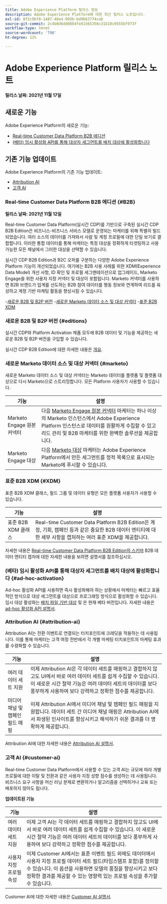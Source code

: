 ```yaml
---
title: Adobe Experience Platform 릴리스 정보
description: Adobe Experience Platform에 대한 최신 릴리스 노트입니다.
exl-id: 8f2c9bf8-1487-46e4-993b-bd9b63774cab
source-git-commit: 2c4b0d6dd0884fe81565356c31b18c0555bf973f
workflow-type: tm+mt
source-wordcount: '798'
ht-degree: 12%

---
```


# Adobe Experience Platform 릴리스 노트

**릴리스 날짜: 2021년 11월 17일**

## 새로운 기능

Adobe Experience Platform의 새로운 기능:

- [Real-time Customer Data Platform B2B 에디션](#B2B)
- [(베타) 임시 활성화 API를 통해 대상자 세그먼트를 배치 대상에 활성화합니다](#ad-hoc-activation)

## 기존 기능 업데이트

Adobe Experience Platform의 기존 기능 업데이트:

- [Attribution AI](#attribution-ai)
- [고객 AI](#customer-ai)

### Real-time Customer Data Platform B2B 에디션 {#B2B}

**릴리스 날짜: 2021년 11월 12일**

Real-time Customer Data Platform(실시간 CDP)를 기반으로 구축된 실시간 CDP B2B Edition은 비즈니스-비즈니스 서비스 모델로 운영되는 마케터를 위해 특별히 빌드되었습니다. 여러 소스의 데이터를 가져와서 사람 및 계정 프로필에 대한 단일 보기로 결합합니다. 이러한 통합 데이터를 통해 마케터는 특정 대상을 정확하게 타겟팅하고 사용 가능한 모든 채널에서 그러한 대상을 선택할 수 있습니다.

실시간 CDP B2B Edition과 B2C 오퍼를 구분하는 다양한 Adobe Experience Platform 기능이 개선되었습니다. 여기에는 B2B 사용 사례를 위한 XDM(Experience Data Model) 개선 사항, ID 확인 및 프로필 세그멘테이션으로 업그레이드, Marketo Engage을 위한 사용자 지정 커넥터 및 대상이 포함됩니다. Marketo 커넥터를 사용하면 B2B 브랜드가 업계를 선도하는 B2B 참여 데이터를 행동 정보와 연계하여 리드를 육성하고 계정 기반 마케팅 활동을 향상시킬 수 있습니다.

-[새로운 B2B 및 B2P 버전](#editions)
-[새로운 Marketo 데이터 소스 및 대상 커넥터](#marketo)
-[표준 B2B XDM](#XDM)

### 새로운 B2B 및 B2P 버전 {#editions}

실시간 CDP와 Platform Activation 제품 모두에 B2B 데이터 및 기능을 제공하는 새로운 B2B 및 B2P 버전을 구입할 수 있습니다.

실시간 CDP B2B Edition에 대한 자세한 내용은 [개요](../../rtcdp/overview.md).

### 새로운 Marketo 데이터 소스 및 대상 커넥터 {#marketo}

새로운 Marketo 데이터 소스 및 대상 커넥터는 Marketo 데이터를 플랫폼 및 플랫폼 대상으로 다시 Marketo으로 스트리밍합니다. 모든 Platform 사용자가 사용할 수 있습니다.

| 기능 | 설명 |
|----------|-------------|
| Marketo Engage 원본 커넥터 | 다음 [Marketo Engage 원본 커넥터](../../sources/connectors/adobe-applications/marketo/marketo.md) 마케터는 하나 이상의 Marketo 인스턴스에서 Adobe Experience Platform 인스턴스로 데이터를 원활하게 수집할 수 있고 리드 관리 및 B2B 마케터를 위한 완벽한 솔루션을 제공합니다. |
| Marketo Engage 대상 | 다음 [Marketo 대상](../../destinations/catalog/adobe/marketo-engage.md) 마케터는 Adobe Experience Platform에서 만든 세그먼트를 정적 목록으로 표시되는 Marketo에 푸시할 수 있습니다. |

### 표준 B2B XDM {#XDM}

표준 B2B XDM 클래스, 필드 그룹 및 데이터 유형은 모든 플랫폼 사용자가 사용할 수 있습니다.

| 기능 | 설명 |
|-----------|--------------|
| 표준 B2B XDM 클래스 | Real-time Customer Data Platform B2B Edition은 계정, 기회, 캠페인 등과 같은 중요한 B2B 데이터 엔티티에 대한 세부 사항을 캡처하는 여러 표준 XDM을 제공합니다. |

자세한 내용은 [Real-time Customer Data Platform B2B Edition의 스키마](../../rtcdp/schemas/b2b.md) B2B 데이터 엔티티 캡처에 대한 자세한 내용을 보려면 설명서를 참조하십시오.

### (베타) 임시 활성화 API를 통해 대상자 세그먼트를 배치 대상에 활성화합니다 {#ad-hoc-activation}

Ad-hoc 활성화 API를 사용하면 즉시 활성화해야 하는 상황에서 마케터는 빠르고 효율적인 방식으로 대상 세그먼트를 대상으로 프로그래밍 방식으로 활성화할 수 있습니다. 임시 대상 활성화는 [배치 파일 기반 대상](../../destinations/destination-types.md#file-based) 및 은 현재 베타 버전입니다. 자세한 내용은 [ad-hoc 활성화 API 설명서](../../destinations/api/ad-hoc-activation-api.md).

### Attribution AI {#attribution-ai}

Attribution AI는 전환 이벤트로 연결되는 터치포인트에 크레딧을 적용하는 데 사용됩니다. 이를 통해 마케터는 고객 여정 전반에서 각 개별 마케팅 터치포인트의 마케팅 효과를 수량화할 수 있습니다.

| 기능 | 설명 |
|-----------|---------------|
| 여러 데이터 세트 지원 | 이제 Attribution AI은 각 데이터 세트를 매핑하고 결합하지 않고도 UI에서 바로 여러 데이터 세트를 쉽게 수집할 수 있습니다. 이 새로운 시간 절약 기능은 여러 데이터 세트의 데이터를 보다 풍부하게 사용하여 보다 강력하고 정확한 점수를 제공합니다. |
| 미디어 채널 및 캠페인 필드 매핑 | 이제 Attribution AI에서 미디어 채널 및 캠페인 필드 매핑을 지원합니다. 데이터 세트 간 미디어 채널 매핑은 Attribution AI에서 파생된 인사이트를 향상시키고 해석하기 쉬운 결과를 더 명확하게 제공합니다. |

Attribution AI에 대한 자세한 내용은 [Attribution AI 설명서](../../intelligent-services/attribution-ai/overview.md).

### 고객 AI {#customer-ai}

Real-time Customer Data Platform에서 사용할 수 있는 고객 AI는 규모에 따라 개별 프로필에 대한 이탈 및 전환과 같은 사용자 지정 성향 점수를 생성하는 데 사용됩니다. 비즈니스 요구 사항을 머신 러닝 문제로 변환하거나 알고리즘을 선택하거나 교육 또는 배포하지 않아도 됩니다.

**업데이트된 기능**

| 기능 | 설명 |
|-----------|-------------|
| 여러 데이터 세트 지원 | 이제 고객 AI는 각 데이터 세트를 매핑하고 결합하지 않고도 UI에서 바로 여러 데이터 세트를 쉽게 수집할 수 있습니다. 이 새로운 시간 절약 기능은 여러 데이터 세트의 데이터를 보다 풍부하게 사용하여 보다 강력하고 정확한 점수를 제공합니다. |
| 사용자 지정 프로필 속성 | 이제 Customer AI에서는 표준 이벤트 필드 외에도 데이터에서 사용자 지정 프로필 데이터 세트 필드(타임스탬프 포함)를 정의할 수 있습니다. 이 옵션을 사용하면 모델의 품질을 향상시키고 보다 정확한 결과를 제공할 수 있는 영향력 있는 프로필 속성을 추가할 수 있습니다. |

Customer AI에 대한 자세한 내용은 [Customer AI 설명서](../../intelligent-services/customer-ai/overview.md).

